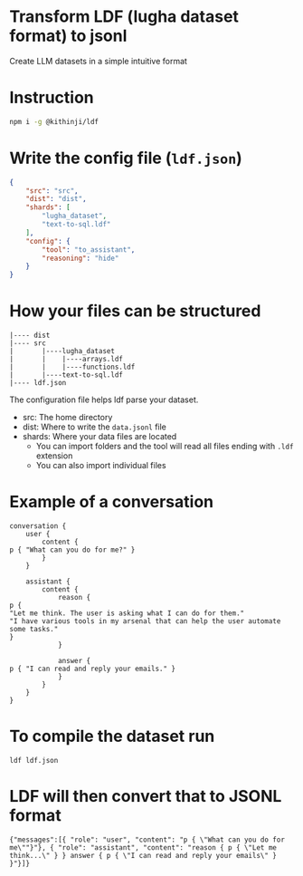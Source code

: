 # Transform LDF (lugha dataset format) to jsonl
Create LLM datasets in a simple intuitive format

# Instruction

```bash
npm i -g @kithinji/ldf
```

# Write the config file (`ldf.json`)
```json
{
    "src": "src",
    "dist": "dist",
    "shards": [
        "lugha_dataset",
        "text-to-sql.ldf"
    ],
    "config": {
        "tool": "to_assistant",
        "reasoning": "hide"
    }
}
```

# How your files can be structured
```
|---- dist
|---- src
|       |----lugha_dataset
|       |    |----arrays.ldf
|       |    |----functions.ldf
|       |----text-to-sql.ldf
|---- ldf.json
```

The configuration file helps ldf parse your dataset.
- src: The home directory
- dist: Where to write the `data.jsonl` file
- shards: Where your data files are located
    - You can import folders and the tool will read all files ending with `.ldf` extension
    - You can also import individual files

# Example of a conversation
```
conversation {
    user {
        content {
p { "What can you do for me?" }
        }
    }

    assistant {
        content {
            reason {
p {
"Let me think. The user is asking what I can do for them."
"I have various tools in my arsenal that can help the user automate some tasks."
}
            }

            answer {
p { "I can read and reply your emails." }
            }
        }
    }
}
```

# To compile the dataset run
```
ldf ldf.json
```

# LDF will then convert that to JSONL format
```jsonl
{"messages":[{ "role": "user", "content": "p { \"What can you do for me\""}"}, { "role": "assistant", "content": "reason { p { \"Let me think...\" } } answer { p { \"I can read and reply your emails\" } }"}]}
```
